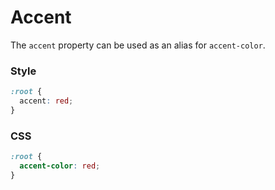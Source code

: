 # Accent

The `accent` property can be used as an alias for `accent-color`.

<!-- tabs:start -->

### **Style**

```css
:root {
  accent: red;
}
```

### **CSS**

```css
:root {
  accent-color: red;
}
```

<!-- tabs:end -->
